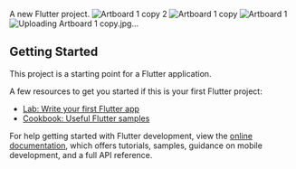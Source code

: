 A new Flutter project.
![Artboard 1 copy 2](https://github.com/user-attachments/assets/1cdc7e68-cbfe-466e-a342-3de1353870f3)
![Artboard 1 copy](https://github.com/user-attachments/assets/86e7a200-d04f-49a6-83f0-f7743e6f2533)
![Artboard 1](https://github.com/user-attachments/assets/aa135944-a13d-4a8f-a104-9244625ab7a6)
![Uploading Artboard 1 copy.jpg…]()


## Getting Started

This project is a starting point for a Flutter application.

A few resources to get you started if this is your first Flutter project:

- [Lab: Write your first Flutter app](https://docs.flutter.dev/get-started/codelab)
- [Cookbook: Useful Flutter samples](https://docs.flutter.dev/cookbook)

For help getting started with Flutter development, view the
[online documentation](https://docs.flutter.dev/), which offers tutorials,
samples, guidance on mobile development, and a full API reference.
